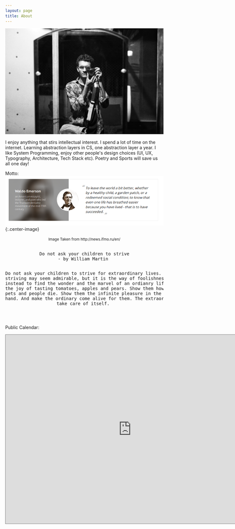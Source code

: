 ```yaml
---
layout: page
title: About
---
```


<p align="center"> 
<img src="/post_images/ove.jpg">
</p>

I enjoy anything that stirs intellectual interest. I spend a lot of time on the internet. Learning abstraction layers in CS, one abstraction layer a year. I like System Programming, enjoy other people's design choices (UI, UX, Typography, Architecture, Tech Stack etc). Poetry and Sports will save us all one day!

Motto: 
![Favourite Quote: To leave the world a bit better, whether by a healthy child, a graden pathch, or a redeemed social condition; to know that even one life has breathed easier because you have lived - that is to have succeeded](/post_images/about/itmo.png){:.center-image}
<center> <small>Image Taken from http://news.ifmo.ru/en/</small> </center> <br>



<center>
<pre>
Do not ask your children to strive
- by William Martin 


Do not ask your children 
to strive for extraordinary lives. 
Such striving may seem admirable,
but it is the way of foolishness. 
Help them instead to find the wonder 
and the marvel of an ordianry life. 
Show them the joy of tasting tomatoes, apples and pears. 
Show them how to cry 
when pets and people die. 
Show them the infinite pleasure 
in the touch of a hand. 
And make the ordinary come alive for them. 
The extraordinary will take care of itself. 
</pre>
</center>
<br>

Public Calendar: 
<br>
<center>
<iframe src="https://calendar.google.com/calendar/embed?height=600&wkst=1&bgcolor=%23ffffff&ctz=Asia%2FDhaka&showNav=0&showPrint=0&showTabs=0&showCalendars=0&showTitle=0&src=b3ZlYmVwYXJpQGdtYWlsLmNvbQ&src=bWY1MDY0MzRkNmxxajFwZTE4MjluazVsdmNAZ3JvdXAuY2FsZW5kYXIuZ29vZ2xlLmNvbQ&src=azI1MDlxc2UyOHNycjNpNnZsanZoZmpiNnNAZ3JvdXAuY2FsZW5kYXIuZ29vZ2xlLmNvbQ&src=ZWgydDE2YzB2YmwxYXBxNmlwNjhtMzl2cHNAZ3JvdXAuY2FsZW5kYXIuZ29vZ2xlLmNvbQ&src=YWRkcmVzc2Jvb2sjY29udGFjdHNAZ3JvdXAudi5jYWxlbmRhci5nb29nbGUuY29t&src=ZW4uYmQjaG9saWRheUBncm91cC52LmNhbGVuZGFyLmdvb2dsZS5jb20&src=ZW4uaXNsYW1pYyNob2xpZGF5QGdyb3VwLnYuY2FsZW5kYXIuZ29vZ2xlLmNvbQ&color=%23039BE5&color=%23E67C73&color=%23C0CA33&color=%23E67C73&color=%2333B679&color=%23009688&color=%230B8043" style="border:solid 1px #777" width="800" height="600" frameborder="0" scrolling="no"></iframe>
</center>

<br>
<br>

